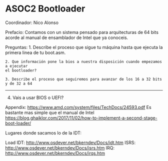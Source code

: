 # ASOC2 Bootloader

Coordinador: Nico Alonso

Prefacio:
	Contamos con un sistema pensado para arquitecturas de 64 bits acorde al manual
	de ensamblador de Intel que ya conoceis.

Preguntas:
	1. Describe el proceso que sigue tu máquina hasta que ejecuta la primera linea de
	tu boot.asm.

	2. Que información pone la bios a nuestra disposición cuando empezamos a ejecutar
	el bootloader?

	3. Describe el proceso que seguiremos para avanzar de los 16 a 32 bits y de 32 a 64
	
-----

4. Vais a usar BIOS o UEFI?

Appendix: https://www.amd.com/system/files/TechDocs/24593.pdf 
Es bastante mas simple que el manual de Intel
https://blog.ghaiklor.com/2017/11/02/how-to-implement-a-second-stage-boot-loader/


Lugares donde sacamos lo de la IDT:

Load IDT: http://www.osdever.net/bkerndev/Docs/idt.htm
ISRS: http://www.osdever.net/bkerndev/Docs/isrs.htm
IRQ: http://www.osdever.net/bkerndev/Docs/irqs.htm
